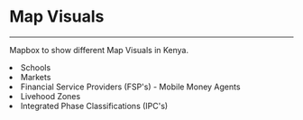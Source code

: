 # Map Visuals

---

Mapbox to show different Map Visuals in Kenya.

<li>Schools</li>
<li>Markets</li>
<li>Financial Service Providers (FSP's) - Mobile Money Agents</li>
<li>Livehood Zones</li>
<li>Integrated Phase Classifications (IPC's)</li>
